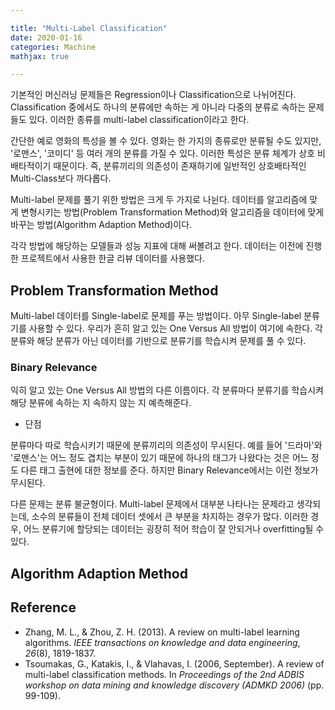```yaml
---

title: "Multi-Label Classification"
date: 2020-01-16
categories: Machine
mathjax: true

---
```




기본적인 머신러닝 문제들은 Regression이나 Classification으로 나뉘어진다. Classification 중에서도 하나의 분류에만 속하는 게 아니라 다중의 분류로 속하는 문제들도 있다. 이러한 종류를 multi-label classification이라고 한다.

간단한 예로 영화의 특성을 볼 수 있다. 영화는 한 가지의 종류로만 분류될 수도 있지만, '로맨스', '코미디' 등 여러 개의 분류를 가질 수 있다. 이러한 특성은 분류 체계가 상호 비배타적이기 때문이다. 즉, 분류끼리의 의존성이 존재하기에 일반적인 상호배타적인 Multi-Class보다 까다롭다. 

Multi-label 문제를 풀기 위한 방법은 크게 두 가지로 나뉜다. 데이터를 알고리즘에 맞게 변형시키는 방법(Problem Transformation Method)와 알고리즘을 데이터에 맞게 바꾸는 방법(Algorithm Adaption Method)이다.

각각 방법에 해당하는 모델들과 성능 지표에 대해 써볼려고 한다. 데이터는 이전에 진행한 프로젝트에서 사용한 한글 리뷰 데이터를 사용했다.



## Problem Transformation Method

Multi-label 데이터를 Single-label로 문제를 푸는 방법이다. 아무 Single-label 분류기를 사용할 수 있다. 우리가 흔히 알고 있는 One Versus All 방법이 여기에 속한다. 각 분류와 해당 분류가 아닌 데이터를 기반으로 분류기를 학습시켜 문제를 풀 수 있다.



### Binary Relevance

익히 알고 있는 One Versus All 방법의 다른 이름이다. 각 분류마다 분류기를 학습시켜 해당 분류에 속하는 지 속하지 않는 지 예측해준다. 



- 단점

분류마다 따로 학습시키기 때문에 분류끼리의 의존성이 무시된다. 예를 들어 '드라마'와 '로맨스'는 어느 정도 겹치는 부분이 있기 때문에 하나의 태그가 나왔다는 것은 어느 정도 다른 태그 출현에 대한 정보를 준다. 하지만 Binary Relevance에서는 이런 정보가 무시된다.

다른 문제는 분류 불균형이다. Multi-label 문제에서 대부분 나타나는 문제라고 생각되는데, 소수의 분류들이 전체 데이터 셋에서 큰 부분을 차지하는 경우가 많다. 이러한 경우, 어느 분류기에 할당되는 데이터는 굉장히 적어 학습이 잘 안되거나 overfitting될 수 있다.





## Algorithm Adaption Method







## Reference

- Zhang, M. L., & Zhou, Z. H. (2013). A review on multi-label learning algorithms. *IEEE transactions on knowledge and data engineering*, *26*(8), 1819-1837.
- Tsoumakas, G., Katakis, I., & Vlahavas, I. (2006, September). A review of multi-label classification methods. In *Proceedings of the 2nd ADBIS workshop on data mining and knowledge discovery (ADMKD 2006)* (pp. 99-109).